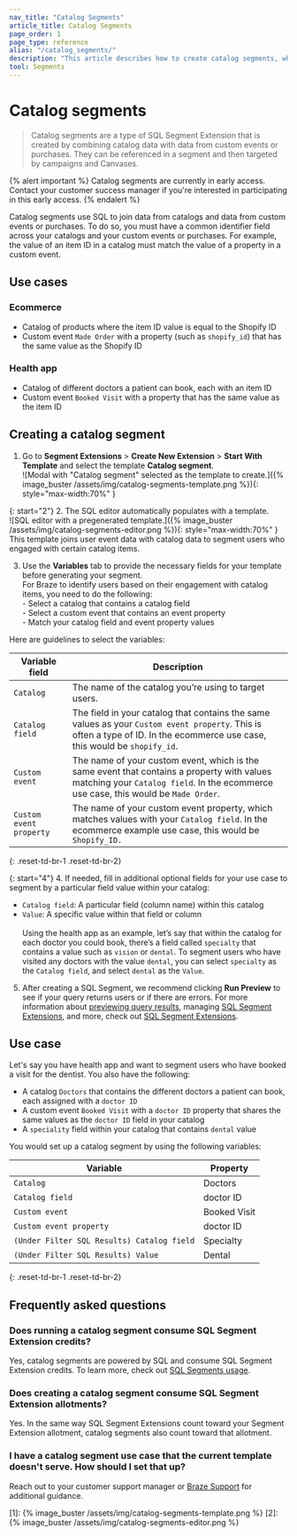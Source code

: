 ```yaml
---
nav_title: "Catalog Segments"
article_title: Catalog Segments
page_order: 1
page_type: reference
alias: "/catalog_segments/"
description: "This article describes how to create catalog segments, which use catalog data in SQL Segment Extensions to build audiences of users."
tool: Segments
---
```


# Catalog segments

> Catalog segments are a type of SQL Segment Extension that is created by combining catalog data with data from custom events or purchases. They can be referenced in a segment and then targeted by campaigns and Canvases. 

{% alert important %}
Catalog segments are currently in early access. Contact your customer success manager if you're interested in participating in this early access.
{% endalert %}

Catalog segments use SQL to join data from catalogs and data from custom events or purchases. To do so, you must have a common identifier field across your catalogs and your custom events or purchases. For example, the value of an item ID in a catalog must match the value of a property in a custom event.

## Use cases

### Ecommerce

- Catalog of products where the item ID value is equal to the Shopify ID
- Custom event `Made Order` with a property (such as `shopify_id`) that has the same value as the Shopify ID

### Health app

- Catalog of different doctors a patient can book, each with an item ID  
- Custom event `Booked Visit` with a property that has the same value as the item ID

## Creating a catalog segment

1. Go to **Segment Extensions** > **Create New Extension** > **Start With Template** and select the template **Catalog segment**. <br>![Modal with "Catalog segment" selected as the template to create.]({% image_buster /assets/img/catalog-segments-template.png %}){: style="max-width:70%" }

{: start="2"}
2. The SQL editor automatically populates with a template. <br>![SQL editor with a pregenerated template.]({% image_buster /assets/img/catalog-segments-editor.png %}){: style="max-width:70%" }<br>This template joins user event data with catalog data to segment users who engaged with certain catalog items.

3. Use the **Variables** tab to provide the necessary fields for your template before generating your segment. <br>For Braze to identify users based on their engagement with catalog items, you need to do the following: <br> - Select a catalog that contains a catalog field <br> - Select a custom event that contains an event property <br> - Match your catalog field and event property values

Here are guidelines to select the variables:

| Variable field | Description |
| --- | --- |
| `Catalog` | The name of the catalog you’re using to target users. |
| `Catalog field`| The field in your catalog that contains the same values as your `Custom event property`. This is often a type of ID. In the ecommerce use case, this would be `shopify_id`. |
| `Custom event` | The name of your custom event, which is the same event that contains a property with values matching your `Catalog field`. In the ecommerce use case, this would be `Made Order`. |
| `Custom event property` | The name of your custom event property, which matches values with your `Catalog field`. In the ecommerce example use case, this would be `Shopify_ID.`|
{: .reset-td-br-1 .reset-td-br-2}

{: start="4"}
4. If needed, fill in additional optional fields for your use case to segment by a particular field value within your catalog:
- `Catalog field`: A particular field (column name) within this catalog
- `Value`: A specific value within that field or column <br><br> Using the health app as an example, let’s say that within the catalog for each doctor you could book, there’s a field called `specialty` that contains a value such as `vision` or `dental`. To segment users who have visited any doctors with the value `dental`, you can select `specialty` as the `Catalog field`, and select `dental` as the `Value`.

5. After creating a SQL Segment, we recommend clicking **Run Preview** to see if your query returns users or if there are errors. For more information about [previewing query results]({{site.baseurl}}/user_guide/engagement_tools/segments/sql_segments/#previewing-results), managing [SQL Segment Extensions]({{site.baseurl}}/user_guide/engagement_tools/segments/sql_segments/#managing-sql-segment-extensions), and more, check out [SQL Segment Extensions]({{site.baseurl}}/user_guide/engagement_tools/segments/sql_segments/). 

## Use case

Let's say you have health app and want to segment users who have booked a visit for the dentist. You also have the following:

- A catalog `Doctors` that contains the different doctors a patient can book, each assigned with a `doctor ID`
- A custom event `Booked Visit` with a `doctor ID` property that shares the same values as the `doctor ID` field in your catalog
- A `speciality` field within your catalog that contains `dental` value

You would set up a catalog segment by using the following variables:

| Variable | Property |
| --- | --- |
| `Catalog`| Doctors |
| `Catalog field` | doctor ID |
| `Custom event`| Booked Visit|
| `Custom event property` | doctor ID |
| `(Under Filter SQL Results) Catalog field` | Specialty |
| `(Under Filter SQL Results) Value`| Dental |
{: .reset-td-br-1 .reset-td-br-2}

## Frequently asked questions

### Does running a catalog segment consume SQL Segment Extension credits?

Yes, catalog segments are powered by SQL and consume SQL Segment Extension credits. To learn more, check out [SQL Segments usage]({{site.baseurl}}/user_guide/engagement_tools/segments/sql_segments#monitoring-your-sql-segments-usage).

### Does creating a catalog segment consume SQL Segment Extension allotments?

Yes. In the same way SQL Segment Extensions count toward your Segment Extension allotment, catalog segments also count toward that allotment.

### I have a catalog segment use case that the current template doesn't serve. How should I set that up?

Reach out to your customer support manager or [Braze Support]({{site.baseurl}}/help/support/) for additional guidance.

[1]: {% image_buster /assets/img/catalog-segments-template.png %}
[2]: {% image_buster /assets/img/catalog-segments-editor.png %}
